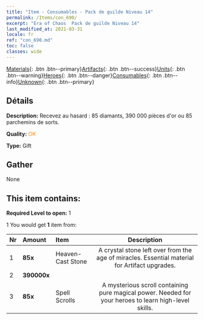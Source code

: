 ```yaml
---
title: "Item - Consumables - Pack de guilde Niveau 14"
permalink: /Items/con_690/
excerpt: "Era of Chaos  Pack de guilde Niveau 14"
last_modified_at: 2021-03-31
locale: fr
ref: "con_690.md"
toc: false
classes: wide
---
```

 [Materials](/fr/Items/){: .btn .btn--primary}[Artifacts](/fr/Items/Artifacts/){: .btn .btn--success}[Units](/fr/Items/Units/){: .btn .btn--warning}[Heroes](/fr/Items/Heroes/){: .btn .btn--danger}[Consumables](/fr/Items/Consumables/){: .btn .btn--info}[Unknown](/fr/Items/Unknown/){: .btn .btn--primary}

## Détails
 **Description:** Recevez au hasard : 85 diamants, 390 000 pièces d'or ou 85 parchemins de sorts.

 **Quality:** <span style="color: #FF8C00">OK</span>

 **Type:** Gift

## Gather

  None

## This item contains:

 **Required Level to open:** 1

 1 You would get **1** item  from:

  | Nr | Amount |     Item    | Description |
  |:---|:-------|:------------|:-----------:|
  | 1 |  **85x** | Heaven-Cast Stone | A crystal stone left over from the age of miracles. Essential material for Artifact upgrades.  | 
  | 2 |  **390000x** | <i class="fas fa-coins"/> |  | 
  | 3 |  **85x** | Spell Scrolls | A mysterious scroll containing pure magical power. Needed for your heroes to learn high-level skills.  | 
